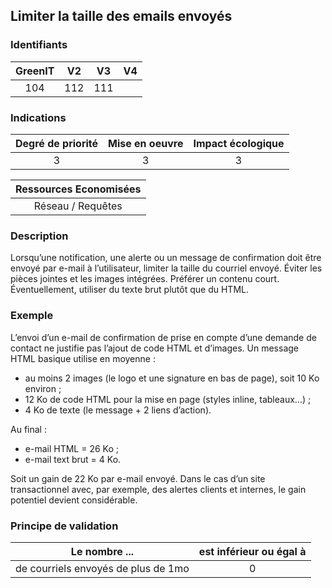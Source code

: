 ## Limiter la taille des emails envoyés

### Identifiants

| GreenIT |  V2  |  V3  |  V4  |
|:-------:|:----:|:----:|:----:|
|   104   | 112  | 111  |      |

### Indications

| Degré de priorité |      Mise en oeuvre       |  Impact écologique    |
|:-------------------:|:-------------------------:|:---------------------:|
| 3 | 3 | 3 |

|Ressources Economisées                                      |
|:----------------------------------------------------------:|
|  Réseau / Requêtes  |

### Description

Lorsqu’une notification, une alerte ou un message de confirmation doit être envoyé par e-mail à l’utilisateur, limiter la taille du courriel envoyé.
Éviter les pièces jointes et les images intégrées. Préférer un contenu court. Éventuellement, utiliser du texte brut plutôt que du HTML.

### Exemple

L’envoi d’un e-mail de confirmation de prise en compte d’une demande de contact ne justifie pas l’ajout de code HTML et d’images.
Un message HTML basique utilise en moyenne :
 - au moins 2 images (le logo et une signature en bas de page), soit 10 Ko environ ;
 - 12 Ko de code HTML pour la mise en page (styles inline, tableaux...) ;
 - 4 Ko de texte (le message + 2 liens d’action).

Au final :
 - e-mail HTML = 26 Ko ;
 - e-mail text brut = 4 Ko.

Soit un gain de 22 Ko par e-mail envoyé.
Dans le cas d’un site transactionnel avec, par exemple, des alertes clients et internes, le gain potentiel devient considérable.


### Principe de validation

| Le nombre ...     | est inférieur ou égal à   |  
|-------------------|:-------------------------:|
| de courriels envoyés de plus de 1mo  |  0 |
